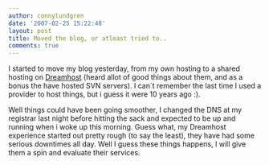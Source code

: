 ```yaml
---
author: connylundgren
date: '2007-02-25 15:22:48'
layout: post
title: Moved the blog, or atleast tried to..
comments: true
---
```


I started to move my blog yesterday, from my own hosting to a shared hosting
on [Dreamhost](http://www.dreamhost.com/) (heard allot of good things about
them, and as a bonus the have hosted SVN servers). I can´t remember the last
time I used a provider to host things, but i guess it were 10 years ago :).

Well things could have been going smoother, I changed the DNS at my registrar
last night before hitting the sack and expected to be up and running when i
woke up this morning. Guess what, my Dreamhost experience started out pretty
rough (to say the least), they have had some serious downtimes all day. Well I
guess these things happens, I will give them a spin and evaluate their
services.

